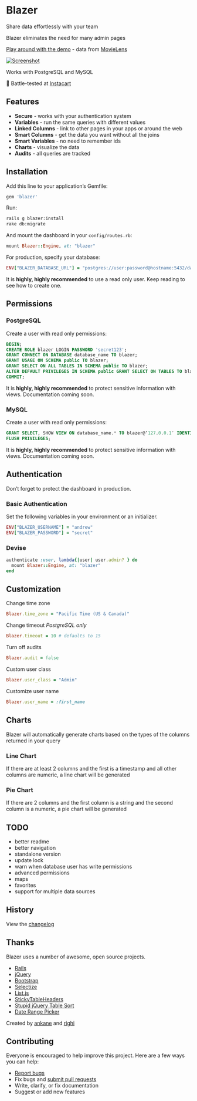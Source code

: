 # Blazer

Share data effortlessly with your team

Blazer eliminates the need for many admin pages

[Play around with the demo](https://blazerme.herokuapp.com) - data from [MovieLens](http://grouplens.org/datasets/movielens/)

[![Screenshot](https://blazerme.herokuapp.com/assets/screenshot-18d79092e635b4b220f57ff7a1ecea41.png)](https://blazerme.herokuapp.com)

Works with PostgreSQL and MySQL

:tangerine: Battle-tested at [Instacart](https://www.instacart.com/opensource)

## Features

- **Secure** - works with your authentication system
- **Variables** - run the same queries with different values
- **Linked Columns** - link to other pages in your apps or around the web
- **Smart Columns** - get the data you want without all the joins
- **Smart Variables** - no need to remember ids
- **Charts** - visualize the data
- **Audits** - all queries are tracked

## Installation

Add this line to your application’s Gemfile:

```ruby
gem 'blazer'
```

Run:

```sh
rails g blazer:install
rake db:migrate
```

And mount the dashboard in your `config/routes.rb`:

```ruby
mount Blazer::Engine, at: "blazer"
```

For production, specify your database:

```ruby
ENV["BLAZER_DATABASE_URL"] = "postgres://user:password@hostname:5432/database_name"
```

It is **highly, highly recommended** to use a read only user.  Keep reading to see how to create one.

## Permissions

### PostgreSQL

Create a user with read only permissions:

```sql
BEGIN;
CREATE ROLE blazer LOGIN PASSWORD 'secret123';
GRANT CONNECT ON DATABASE database_name TO blazer;
GRANT USAGE ON SCHEMA public TO blazer;
GRANT SELECT ON ALL TABLES IN SCHEMA public TO blazer;
ALTER DEFAULT PRIVILEGES IN SCHEMA public GRANT SELECT ON TABLES TO blazer;
COMMIT;
```

It is **highly, highly recommended** to protect sensitive information with views.  Documentation coming soon.

### MySQL

Create a user with read only permissions:

```sql
GRANT SELECT, SHOW VIEW ON database_name.* TO blazer@’127.0.0.1′ IDENTIFIED BY ‘secret123‘;
FLUSH PRIVILEGES;
```

It is **highly, highly recommended** to protect sensitive information with views.  Documentation coming soon.

## Authentication

Don’t forget to protect the dashboard in production.

### Basic Authentication

Set the following variables in your environment or an initializer.

```ruby
ENV["BLAZER_USERNAME"] = "andrew"
ENV["BLAZER_PASSWORD"] = "secret"
```

### Devise

```ruby
authenticate :user, lambda{|user| user.admin? } do
  mount Blazer::Engine, at: "blazer"
end
```

## Customization

Change time zone

```ruby
Blazer.time_zone = "Pacific Time (US & Canada)"
```

Change timeout *PostgreSQL only*

```ruby
Blazer.timeout = 10 # defaults to 15
```

Turn off audits

```ruby
Blazer.audit = false
```

Custom user class

```ruby
Blazer.user_class = "Admin"
```

Customize user name

```ruby
Blazer.user_name = :first_name
```

## Charts

Blazer will automatically generate charts based on the types of the columns returned in your query

### Line Chart

If there are at least 2 columns and the first is a timestamp and all other columns are numeric, a line chart will be generated

### Pie Chart

If there are 2 columns and the first column is a string and the second column is a numeric, a pie chart will be generated

## TODO

- better readme
- better navigation
- standalone version
- update lock
- warn when database user has write permissions
- advanced permissions
- maps
- favorites
- support for multiple data sources

## History

View the [changelog](https://github.com/ankane/blazer/blob/master/CHANGELOG.md)

## Thanks

Blazer uses a number of awesome, open source projects.

- [Rails](https://github.com/rails/rails/)
- [jQuery](https://github.com/jquery/jquery)
- [Bootstrap](https://github.com/twbs/bootstrap)
- [Selectize](https://github.com/brianreavis/selectize.js)
- [List.js](https://github.com/javve/list.js)
- [StickyTableHeaders](https://github.com/jmosbech/StickyTableHeaders)
- [Stupid jQuery Table Sort](https://github.com/joequery/Stupid-Table-Plugin)
- [Date Range Picker](https://github.com/dangrossman/bootstrap-daterangepicker)

Created by [ankane](https://github.com/ankane) and [righi](https://github.com/righi)

## Contributing

Everyone is encouraged to help improve this project. Here are a few ways you can help:

- [Report bugs](https://github.com/ankane/blazer/issues)
- Fix bugs and [submit pull requests](https://github.com/ankane/blazer/pulls)
- Write, clarify, or fix documentation
- Suggest or add new features
